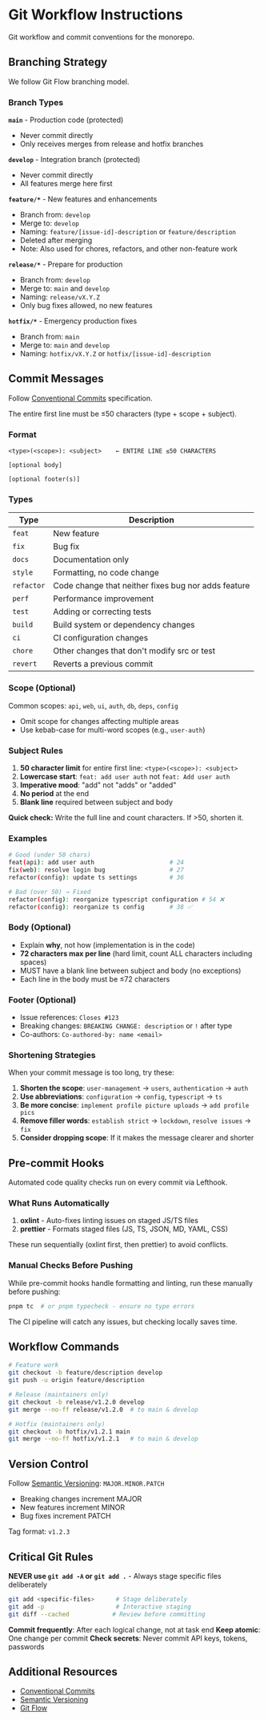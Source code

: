 # Git Workflow Instructions

Git workflow and commit conventions for the monorepo.

## Branching Strategy

We follow Git Flow branching model.

### Branch Types

**`main`** - Production code (protected)

- Never commit directly
- Only receives merges from release and hotfix branches

**`develop`** - Integration branch (protected)

- Never commit directly
- All features merge here first

**`feature/*`** - New features and enhancements

- Branch from: `develop`
- Merge to: `develop`
- Naming: `feature/[issue-id]-description` or `feature/description`
- Deleted after merging
- Note: Also used for chores, refactors, and other non-feature work

**`release/*`** - Prepare for production

- Branch from: `develop`
- Merge to: `main` and `develop`
- Naming: `release/vX.Y.Z`
- Only bug fixes allowed, no new features

**`hotfix/*`** - Emergency production fixes

- Branch from: `main`
- Merge to: `main` and `develop`
- Naming: `hotfix/vX.Y.Z` or `hotfix/[issue-id]-description`

## Commit Messages

Follow [Conventional Commits](https://www.conventionalcommits.org/) specification.

The entire first line must be ≤50 characters (type + scope + subject).

### Format

```
<type>(<scope>): <subject>    ← ENTIRE LINE ≤50 CHARACTERS

[optional body]

[optional footer(s)]
```

### Types

| Type       | Description                                         |
| ---------- | --------------------------------------------------- |
| `feat`     | New feature                                         |
| `fix`      | Bug fix                                             |
| `docs`     | Documentation only                                  |
| `style`    | Formatting, no code change                          |
| `refactor` | Code change that neither fixes bug nor adds feature |
| `perf`     | Performance improvement                             |
| `test`     | Adding or correcting tests                          |
| `build`    | Build system or dependency changes                  |
| `ci`       | CI configuration changes                            |
| `chore`    | Other changes that don't modify src or test         |
| `revert`   | Reverts a previous commit                           |

### Scope (Optional)

Common scopes: `api`, `web`, `ui`, `auth`, `db`, `deps`, `config`

- Omit scope for changes affecting multiple areas
- Use kebab-case for multi-word scopes (e.g., `user-auth`)

### Subject Rules

1. **50 character limit** for entire first line: `<type>(<scope>): <subject>`
2. **Lowercase start**: `feat: add user auth` not `feat: Add user auth`
3. **Imperative mood**: "add" not "adds" or "added"
4. **No period** at the end
5. **Blank line** required between subject and body

**Quick check:** Write the full line and count characters. If >50, shorten it.

### Examples

```bash
# Good (under 50 chars)
feat(api): add user auth                     # 24
fix(web): resolve login bug                  # 27
refactor(config): update ts settings         # 36

# Bad (over 50) → Fixed
refactor(config): reorganize typescript configuration # 54 ❌
refactor(config): reorganize ts config       # 38 ✅
```

### Body (Optional)

- Explain **why**, not how (implementation is in the code)
- **72 characters max per line** (hard limit, count ALL characters including spaces)
- MUST have a blank line between subject and body (no exceptions)
- Each line in the body must be ≤72 characters

### Footer (Optional)

- Issue references: `Closes #123`
- Breaking changes: `BREAKING CHANGE: description` or `!` after type
- Co-authors: `Co-authored-by: name <email>`

### Shortening Strategies

When your commit message is too long, try these:

1. **Shorten the scope**: `user-management` → `users`, `authentication` → `auth`
2. **Use abbreviations**: `configuration` → `config`, `typescript` → `ts`
3. **Be more concise**: `implement profile picture uploads` → `add profile pics`
4. **Remove filler words**: `establish strict` → `lockdown`, `resolve issues` → `fix`
5. **Consider dropping scope**: If it makes the message clearer and shorter

## Pre-commit Hooks

Automated code quality checks run on every commit via Lefthook.

### What Runs Automatically

1. **oxlint** - Auto-fixes linting issues on staged JS/TS files
2. **prettier** - Formats staged files (JS, TS, JSON, MD, YAML, CSS)

These run sequentially (oxlint first, then prettier) to avoid conflicts.

### Manual Checks Before Pushing

While pre-commit hooks handle formatting and linting, run these manually before pushing:

```bash
pnpm tc  # or pnpm typecheck - ensure no type errors
```

The CI pipeline will catch any issues, but checking locally saves time.

## Workflow Commands

```bash
# Feature work
git checkout -b feature/description develop
git push -u origin feature/description

# Release (maintainers only)
git checkout -b release/v1.2.0 develop
git merge --no-ff release/v1.2.0  # to main & develop

# Hotfix (maintainers only)
git checkout -b hotfix/v1.2.1 main
git merge --no-ff hotfix/v1.2.1   # to main & develop
```

## Version Control

Follow [Semantic Versioning](https://semver.org/): `MAJOR.MINOR.PATCH`

- Breaking changes increment MAJOR
- New features increment MINOR
- Bug fixes increment PATCH

Tag format: `v1.2.3`

## Critical Git Rules

**NEVER use `git add -A` or `git add .`** - Always stage specific files deliberately

```bash
git add <specific-files>      # Stage deliberately
git add -p                    # Interactive staging
git diff --cached            # Review before committing
```

**Commit frequently**: After each logical change, not at task end
**Keep atomic**: One change per commit
**Check secrets**: Never commit API keys, tokens, passwords

## Additional Resources

- [Conventional Commits](https://www.conventionalcommits.org/)
- [Semantic Versioning](https://semver.org/)
- [Git Flow](https://danielkummer.github.io/git-flow-cheatsheet/)
